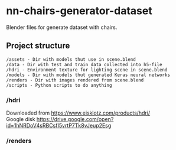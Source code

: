 # nn-chairs-generator-dataset

Blender files for generate dataset with chairs.

## Project structure

```
/assets - Dir with models thut use in scene.blend
/data - Dir with test and train data collected into h5-file
/hdri - Environment texture for lighting scene in scene.blend
/models - Dir with models thut generated Keras neural networks
/renders - Dir with images rendered from scene.blend
/scripts - Python scripts to do anything
```

### /hdri

Downloaded from https://www.eisklotz.com/products/hdri/  
Google disk https://drive.google.com/open?id=1hNRDoV4sRBCsfI5vrtP7Tk8vJeup2Esg


### /renders
